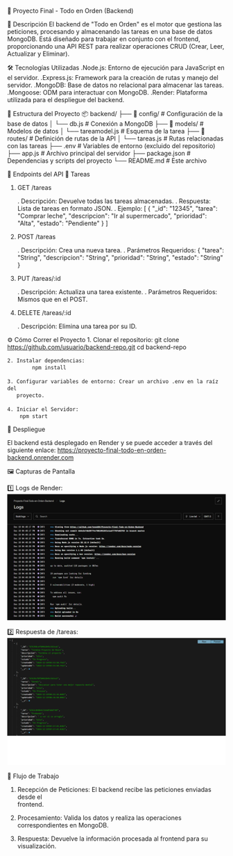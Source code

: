 📝 Proyecto Final - Todo en Orden (Backend)

🚀 Descripción
El backend de "Todo en Orden" es el motor que gestiona las peticiones, procesando y almacenando las tareas en una base de datos MongoDB. Está diseñado para trabajar en conjunto con el frontend, proporcionando una API REST para realizar operaciones CRUD (Crear, Leer, Actualizar y Eliminar).

🛠 Tecnologías Utilizadas
.Node.js: Entorno de ejecución para JavaScript en el servidor.
.Express.js: Framework para la creación de rutas y manejo del servidor.
.MongoDB: Base de datos no relacional para almacenar las tareas.
.Mongoose: ODM para interactuar con MongoDB.
.Render: Plataforma utilizada para el despliegue del backend.

📂 Estructura del Proyecto
📦 backend/
├── 📁 config/         # Configuración de la base de datos
│   └── db.js          # Conexión a MongoDB
├── 📁 models/         # Modelos de datos
│   └── tareamodel.js  # Esquema de la tarea
├── 📁 routes/         # Definición de rutas de la API
│   └── tareas.js      # Rutas relacionadas con las tareas
├── .env               # Variables de entorno (excluido del repositorio)
├── app.js             # Archivo principal del servidor
├── package.json       # Dependencias y scripts del proyecto
└── README.md          # Este archivo

📡 Endpoints del API
🎯 Tareas
1. GET /tareas

    . Descripción: Devuelve todas las tareas almacenadas.
    . Respuesta: Lista de tareas en formato JSON.
    . Ejemplo:
            [
                {
                "_id": "12345",
                "tarea": "Comprar leche",
                "descripcion": "Ir al supermercado",
                "prioridad": "Alta",
                "estado": "Pendiente"
                }
            ]

2. POST /tareas

    . Descripción: Crea una nueva tarea.
    . Parámetros Requeridos:
                {
                "tarea": "String",
                "descripcion": "String",
                "prioridad": "String",
                "estado": "String"
                }
3. PUT /tareas/:id

    . Descripción: Actualiza una tarea existente.
    . Parámetros Requeridos: Mismos que en el POST.

4. DELETE /tareas/:id

    . Descripción: Elimina una tarea por su ID.

⚙️ Cómo Correr el Proyecto
    1. Clonar el repositorio:
            git clone https://github.com/usuario/backend-repo.git
            cd backend-repo

    2. Instalar dependencias:
            npm install

    3. Configurar variables de entorno: Crear un archivo .env en la raíz del  
       proyecto.

    4. Iniciar el Servidor:
        npm start

🚀 Despliegue

El backend está desplegado en Render y se puede acceder a través del siguiente enlace:
        https://proyecto-final-todo-en-orden-backend.onrender.com


🖼 Capturas de Pantalla

1️⃣ Logs de Render:
![Conexión a la base de datos y despliegue exitoso.](./images/render-logs.png)

2️⃣ Respuesta de /tareas:
![Ejemplo de tareas almacenadas en la base de datos.](./images/Base%20de%20datos.png)

🔄 Flujo de Trabajo
1. Recepción de Peticiones: El backend recibe las peticiones enviadas desde el  
   frontend.
   
2. Procesamiento: Valida los datos y realiza las operaciones correspondientes en 
   MongoDB.

3. Respuesta: Devuelve la información procesada al frontend para su 
   visualización.
